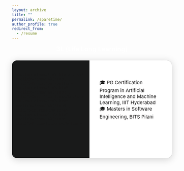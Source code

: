 ```yaml
---
layout: archive
title: ""
permalink: /sparetime/
author_profile: true
redirect_from:
  - /resume
---
```

<!-- Tabs Example -->

<!-- Colorful Tabs Example -->

<style>
.tab-btn {
  background: #190903ff;
  border: none;
  color: white;
  padding: 16px 24px;
  margin-bottom: 12px;
  cursor: pointer;
  border-radius: 8px;
  font-weight: normal;
  width: 100%;
  text-align: left;
  font-size: 1.1em;
  transition: background 0.2s;
}
.tab-btn.active {
  background: linear-gradient(90deg, #191a1aff, #2f7f93);
}
.tab-content {
  border: none;
  border-radius: 8px;
  padding: 20px;
  background: #fff;
  margin-bottom: 20px;
  color: #131212ff;
  min-height: 200px;
  font-size: 1.08em;
}
.twocol-container {
  display: flex;
  flex-direction: row;
  max-width: 900px;
  margin: 24px auto;
  background: rgba(30,30,30,0.95);
  border-radius: 16px;
  box-shadow: 0 4px 24px rgba(0,0,0,0.18);
  overflow: hidden;
}
.twocol-left {
  flex: 0 0 220px;
  background: #191a1a;
  padding: 24px 12px 24px 12px;
  display: flex;
  flex-direction: column;
  align-items: stretch;
  min-height: 100px;
}
.twocol-right {
  flex: 1 1 0;
  padding: 24px 12px;
  background: #fff;
  color: #222;
}
@media (max-width: 700px) {
  .twocol-container {
    flex-direction: column;
    max-width: 98vw;
    margin: 8px auto;
    border-radius: 10px;
    box-shadow: 0 2px 8px rgba(0,0,0,0.12);
  }
  .twocol-left {
    flex: none;
    width: 100%;
    min-height: unset;
    padding: 16px 8px;
    align-items: stretch;
    border-radius: 10px 10px 0 0;
  }
  .twocol-right {
    flex: none;
    width: 100%;
    padding: 16px 8px;
    border-radius: 0 0 10px 10px;
  }
  .tab-btn {
    font-size: 1.08em;
    padding: 14px 16px;
    margin-bottom: 10px;
  }
  .tab-content {
    font-size: 1em;
    padding: 14px 8px;
  }
}
</style>

<div style="font-weight:bold; font-size:20px; color:#fff; margin-bottom:24px;text-align:center">3L (Life Long Learning)</div>
<div class="twocol-container">
  <div class="twocol-left">
    
    <button class="tab-btn active" onclick="showTab('tab1', this)">Education</button>
    <button class="tab-btn" onclick="showTab('tab2', this)">Certifications</button>
    <button class="tab-btn" onclick="showTab('tab3', this)">Courses</button>
    <button class="tab-btn" onclick="showTab('tab4', this)">Presentations</button>
  </div>
  <div class="twocol-right">
    <div id="tab1" class="tab-content" style="display:block;">
      <p>
      🎓 PG Certification Program in Artificial Intelligence and Machine Learning, 
      IIIT Hyderabad <br>
      🎓 Masters in Software Engineering,
      BITS Pilani</p>
    </div>
    <div id="tab2" class="tab-content" style="display:none;">
      <p>
      ✔️  AWS Cloud Practitioner ☁️<br>
      ✔️ Microsoft Certified: Azure Fundamentals 🔵<br>
      ✔️ AWS Certified Security – Specialty 🔒<br>
      ✔️ Certified SAFe® 6 Agilist 📋<br>
      ✔️ Certified** ScrumMaster (Scrum Alliance) 🏃‍♂️<br>
      ✔️ Site Reliability Engineering (SRE) Foundation℠ (DevOps Institute) ⚙️<br>
      ✔️ Green Software for Practitioners (Linux Foundation) 🌱<br></p>
    </div>
    <div id="tab3" class="tab-content" style="display:none;">
      <p>
      AI & Product Development<br>
      ✔️  AI Product Development: Technical Feasibility and Prototyping (LinkedIn Learning) 🤖<br>
      ✔️  Integrating AI into the Product Architecture (LinkedIn Learning) 🏗️<br><br>
      Architecture & Security<br>
      ✔️  REST API Management, Monitoring & Analytics using Kong 3 (Udemy) 🔧<br>
      ✔️  Microservices Software Architecture: Patterns and Techniques (Udemy) 🏢<br>
      ✔️  Microservices: Security (LinkedIn Learning) 🔐<br>
      ✔️  Cloud Security Architecture for the Enterprise (LinkedIn Learning) 🛡️<br>
      ✔️  Design a Cloud Migration Strategy (LinkedIn Learning) ☁️<br><br>
      Leadership & Soft Skills<br>
      ✔️  Mentoring Others (LinkedIn Learning) 👥<br>
      ✔️  Leadership Foundations (LinkedIn Learning) 🎯<br>
      </p>
    </div>
    <div id="tab4" class="tab-content" style="display:none;">
      <i>Sharing knowledge and expertise through technical presentations</i>
      <br><br>
      <a href="../Documents/ASR-Presentation.pdf">[Automated Speech Recognition in English 📈]</a>   
      *Presented: October 22, 2024*
    </div>
  </div>
</div>
<script>
function showTab(tabId, btn) {
  document.getElementById('tab1').style.display = 'none';
  document.getElementById('tab2').style.display = 'none';
  document.getElementById('tab3').style.display = 'none';
  document.getElementById('tab4').style.display = 'none';

  document.getElementById(tabId).style.display = 'block';
  var buttons = document.getElementsByClassName('tab-btn');
  for (var i = 0; i < buttons.length; i++) {
    buttons[i].classList.remove('active');
  }
  btn.classList.add('active');
}
</script>
